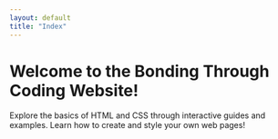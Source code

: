 ```yaml
---
layout: default
title: "Index"
---
```


# Welcome to the Bonding Through Coding Website!

Explore the basics of HTML and CSS through interactive guides and examples. Learn how to create and style your own web pages!
